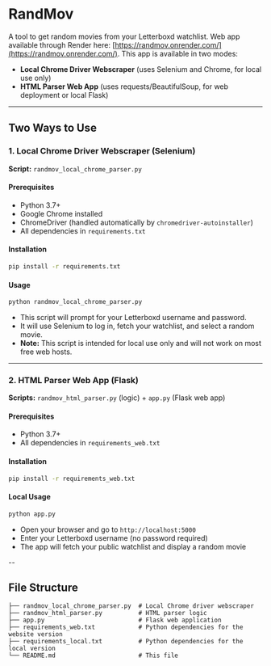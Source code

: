 # RandMov

A tool to get random movies from your Letterboxd watchlist. Web app available through Render here: [https://randmov.onrender.com/](https://randmov.onrender.com/). This app is available in two modes:

- **Local Chrome Driver Webscraper** (uses Selenium and Chrome, for local use only)
- **HTML Parser Web App** (uses requests/BeautifulSoup, for web deployment or local Flask)

---

## Two Ways to Use

### 1. Local Chrome Driver Webscraper (Selenium)

**Script:** `randmov_local_chrome_parser.py`

#### Prerequisites
- Python 3.7+
- Google Chrome installed
- ChromeDriver (handled automatically by `chromedriver-autoinstaller`)
- All dependencies in `requirements.txt`

#### Installation
   ```bash
   pip install -r requirements.txt
   ```

#### Usage
```bash
python randmov_local_chrome_parser.py
```
- This script will prompt for your Letterboxd username and password.
- It will use Selenium to log in, fetch your watchlist, and select a random movie.
- **Note:** This script is intended for local use only and will not work on most free web hosts.

---

### 2. HTML Parser Web App (Flask)

**Scripts:** `randmov_html_parser.py` (logic) + `app.py` (Flask web app)

#### Prerequisites
- Python 3.7+
- All dependencies in `requirements_web.txt`

#### Installation
   ```bash
   pip install -r requirements_web.txt
   ```

#### Local Usage
   ```bash
python app.py
```
- Open your browser and go to `http://localhost:5000`
- Enter your Letterboxd username (no password required)
- The app will fetch your public watchlist and display a random movie

--

## File Structure

```
├── randmov_local_chrome_parser.py  # Local Chrome driver webscraper
├── randmov_html_parser.py          # HTML parser logic
├── app.py                          # Flask web application
├── requirements_web.txt            # Python dependencies for the website version
├── requirements_local.txt          # Python dependencies for the local version
└── README.md                       # This file
```